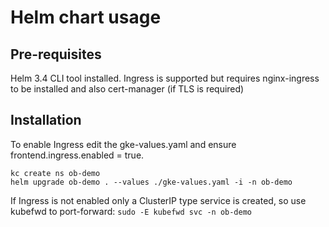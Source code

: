 # Helm chart usage
## Pre-requisites
Helm 3.4 CLI tool installed.
Ingress is supported but requires nginx-ingress to be installed and also cert-manager (if TLS is required)

## Installation
To enable Ingress edit the gke-values.yaml and ensure frontend.ingress.enabled = true.

```
kc create ns ob-demo
helm upgrade ob-demo . --values ./gke-values.yaml -i -n ob-demo
```
If Ingress is not enabled only a ClusterIP type service is created, so use kubefwd to port-forward:
`sudo -E kubefwd svc -n ob-demo`
